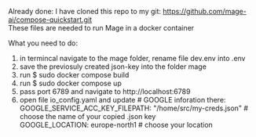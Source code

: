 Already done:
I have cloned this repo to my git: https://github.com/mage-ai/compose-quickstart.git  
These files are needed to run Mage in a docker container  

What you need to do:  
1. in termincal navigate to the mage folder, rename file dev.env into .env  
2. save the previosuly created json-key into the folder mage  
3. run $ sudo docker compose build  
4. run $ sudo docker compose up  
5. pass port 6789 and navigate to http://localhost:6789  
6. open file io_config.yaml and update # GOOGLE inforation there:  
   GOOGLE_SERVICE_ACC_KEY_FILEPATH: "/home/src/my-creds.json" # choose the name of your copied .json key  
   GOOGLE_LOCATION: europe-north1 # choose your location  
